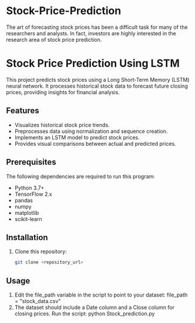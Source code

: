 # Stock-Price-Prediction
The art of forecasting stock prices has been a difficult task for many of the researchers and analysts. In fact, investors are highly interested in the research area of stock price prediction.
# Stock Price Prediction Using LSTM

This project predicts stock prices using a Long Short-Term Memory (LSTM) neural network. It processes historical stock data to forecast future closing prices, providing insights for financial analysis.

## Features
- Visualizes historical stock price trends.
- Preprocesses data using normalization and sequence creation.
- Implements an LSTM model to predict stock prices.
- Provides visual comparisons between actual and predicted prices.

## Prerequisites
The following dependencies are required to run this program:
- Python 3.7+
- TensorFlow 2.x
- pandas
- numpy
- matplotlib
- scikit-learn

## Installation
1. Clone this repository:
   ```bash
   git clone <repository_url>

## Usage
1.  Edit the file_path variable in the script to point to your dataset:
file_path = "stock_data.csv"
2.  The dataset should include a Date column and a Close column for closing prices.
Run the script:
python Stock_prediction.py
